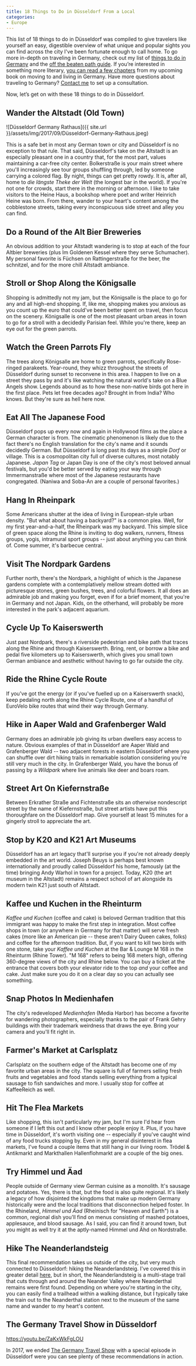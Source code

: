 ```yaml
---
title: 18 Things to Do in Düsseldorf From a Local
categories:
- Europe
---
```


This list of 18 things to do in Düsseldorf was compiled to give travelers like yourself an easy, digestible overview of what unique and popular sights you can find across the city I've been fortunate enough to call home. To go more in-depth on traveling in Germany, check out my list of [things to do in Germany](https://withoutapath.com/things-to-do-in-germany/) and the [off the beaten path guide](https://withoutapath.com/travel-guides/germany/). If you’re interested in something more literary, [you can read a few chapters](https://withoutapath.com/category/essays/there-must-be-order/) from my upcoming book on moving to and living in Germany. Have more questions about traveling to Germany? [Contact me](mailto:joe@joebaur.com) to set up a consultation.

Now, let’s get on with these 18 things to do in Düsseldorf.

<!-- more -->

## Wander the Altstadt (Old Town)

![Düsseldorf Germany Rathaus]({{ site.url }}/assets/img/2017/09/Düsseldorf-Germany-Rathaus.jpeg)

This is a safe bet in most any German town or city and Düsseldorf is no exception to that rule. That said, Düsseldorf's take on the Altstadt is an especially pleasant one in a country that, for the most part, values maintaining a car-free city center. Bolkerstraße is your main street where you'll increasingly see tour groups shuffling through, led by someone carrying a colored flag. By night, things can get pretty rowdy. It is, after all, home to _die längste Theke der Welt_ (the longest bar in the world). If you're not one for crowds, start there in the morning or afternoon. I like to take visitors to the Heine Haus, a bookshop where poet and writer Heinrich Heine was born. From there, wander to your heart's content among the cobblestone streets, taking every inconspicuous side street and alley you can find.

## Do a Round of the Alt Bier Breweries 

An obvious addition to your Altstadt wandering is to stop at each of the four Altbier breweries (plus Im Goldenen Kessel where they serve Schumacher). My personal favorite is Füchsen on Rattingerstraße for the beer, the schnitzel, and for the more chill Altstadt ambiance.

## Stroll or Shop Along the Königsalle

Shopping is admittedly not my jam, but the Königsalle is the place to go for any and all high-end shopping. If, like me, shopping makes you anxious as you count up the euro that could've been better spent on travel, then focus on the scenery. Königsalle is one of the most pleasant urban areas in town to go for a stroll with a decidedly Parisian feel. While you're there, keep an eye out for the green parrots.

## Watch the Green Parrots Fly

The trees along Königsalle are home to green parrots, specifically Rose-ringed parakeets. Year-round, they whizz throughout the streets of Düsseldorf during sunset to reconvene in this area. I happen to live on a street they pass by and it's like watching the natural world's take on a Blue Angels show. Legends abound as to how these non-native birds got here in the first place. Pets let free decades ago? Brought in from India? Who knows. But they're sure as hell here now.

## Eat All The Japanese Food

Düsseldorf pops up every now and again in Hollywood films as the place a German character is from. The cinematic phenomenon is likely due to the fact there's no English translation for the city's name and it sounds decidedly German. But Düsseldorf is long past its days as a simple _Dorf_ or village. This is a cosmopolitan city full of diverse cultures, most notably Japanese. _Japan Tag_ or Japan Day is one of the city's most beloved annual festivals, but you'd be better served by eating your way through Immermanstraße where most of the Japanese restaurants have congregated. (Naniwa and Soba-An are a couple of personal favorites.)

## Hang In Rheinpark

Some Americans shutter at the idea of living in European-style urban density. "But what about having a backyard?" is a common plea. Well, for my first year-and-a-half, the Rheinpark was my backyard. This simple slice of green space along the Rhine is inviting to dog walkers, runners, fitness groups, yogis, intramural sport groups -- just about anything you can think of. Come summer, it's barbecue central.

## Visit The Nordpark Gardens

Further north, there's the Nordpark, a highlight of which is the Japanese gardens complete with a contemplatively mellow stream dotted with picturesque stones, green bushes, trees, and colorful flowers. It all does an admirable job and making you forget, even if for a brief moment, that you're in Germany and not Japan. Kids, on the otherhand, will probably be more interested in the park's adjacent aquarium.

## Cycle Up To Kaiserswerth

Just past Nordpark, there's a riverside pedestrian and bike path that traces along the Rhine and through Kaiserswerth. Bring, rent, or borrow a bike and pedal five kilometers up to Kaiserswerth, which gives you small town German ambiance and aesthetic without having to go far outside the city.

## Ride the Rhine Cycle Route

If you've got the energy (or if you've fuelled up on a Kaiserswerth snack), keep pedaling north along the Rhine Cycle Route, one of a handful of EuroVelo bike routes that wind their way through Germany.

## Hike in Aaper Wald and Grafenberger Wald

Germany does an admirable job giving its urban dwellers easy access to nature. Obvious examples of that in Düsseldorf are Aaper Wald and Grafenberger Wald -- two adjacent forests in eastern Düsseldorf where you can shuffle over dirt hiking trails in remarkable isolation considering you're still very much in the city. In Grafenberger Wald, you have the bonus of passing by a _Wildpark_ where live animals like deer and boars roam.

## Street Art On Kiefernstraße

Between Erkrather Straße and Fichtenstraße sits an otherwise nondescript street by the name of Kiefernstraße, but street artists have put this thoroughfare on the Düsseldorf map. Give yourself at least 15 minutes for a gingerly stroll to appreciate the art.

## Stop by K20 and K21 Art Museums

Düsseldorf has an art legacy that'll surprise you if you're not already deeply embedded in the art world. Joseph Beuys is perhaps best known internationally and proudly called Düsseldorf his home, famously (at the time) bringing Andy Warhol in town for a project. Today, K20 (the art museum in the Altstadt) remains a respect school of art alongside its modern twin K21 just south of Altstadt.

## Kaffee und Kuchen in the Rheinturm

_Kaffee und Kuchen_ (coffee and cake) is beloved German tradition that this immigrant was happy to make the first step in integration. Most coffee shops in town (or anywhere in Germany for that matter) will serve fresh cakes (more like an American pie -- these aren't Dairy Queen cakes, folks) and coffee for the afternoon tradition. But, if you want to kill two birds with one stone, take your _Kaffee und Kuchen_ at the Bar & Lounge M 168 in the Rheinturm (Rhine Tower). "M 168" refers to being 168 meters high, offering 360-degree views of the city and Rhine below. You can buy a ticket at the entrance that covers both your elevator ride to the top _and_ your coffee and cake. Just make sure you do it on a clear day so you can actually see something.

## Snap Photos In Medienhafen

The city's redeveloped _Medienhafen_ (Media Harbor) has become a favorite for wandering photographers, especially thanks to the pair of Frank Gehry buildings with their trademark weirdness that draws the eye. Bring your camera and you'll fit right in.

## Farmer's Market at Carlsplatz

Carlsplatz on the southern edge of the Altstadt has become one of my favorite urban areas in the city. The square is full of farmers selling fresh fruits and vegetables and food stands selling everything from a typical sausage to fish sandwiches and more. I usually stop for coffee at KaffeeReich as well.

## Hit The Flea Markets

Like shopping, this isn't particularly my jam, but I'm sure I'd hear from someone if I left this out and I know other people enjoy it. Plus, if you have time in Düsseldorf, it's worth visiting one -- especially if you've caught wind of any food trucks stopping by. Even in my general disinterest in flea markets, I've found a couple items that still hang in our living room. Trödel & Antikmarkt and Markthallen Hallenflohmarkt are a couple of the big ones.

## Try Himmel und Äad

People outside of Germany view German cuisine as a monolith. It's sausage and potatoes. Yes, there is that, but the food is also quite regional. It's likely a legacy of how disjointed the kingdoms that make up modern Germany historically were and the local traditions that disconnection helped foster. In the Rhineland, _Himmel und Äad_ (Rheinisch for "Heaven and Earth") is a common, regional dish you'll find on menus consisting of mashed potatoes, applesauce, and blood sausage. As I said, you can find it around town, but you might as well try it at the aptly-named Himmel und Ähd on Nordstraße.

## Hike The Neanderlandsteig

This final recommendation takes us outside of the city, but very much connected to Düsseldorf: hiking the Neanderlandsteig. I've covered this in greater detail [here](https://withoutapath.com/hiking-germany-neanderlandsteig/), but in short, the Neanderlandsteig is a multi-stage trail that cuts through and around the Neander Valley where Neanderthal remains were first found. Depending on where you're starting in the city, you can easily find a trailhead within a walking distance, but I typically take the train out to the Neanderthal station next to the museum of the same name and wander to my heart's content.

## The Germany Travel Show in Düsseldorf

https://youtu.be/ZaKxWkFgLOU

In 2017, we ended [The Germany Travel Show](http://www.germany.travel/en/ms/the-germany-travel-show/the-germany-travel-show.html) with a special episode in Düsseldorf were you can see plenty of these recommendations in action.

